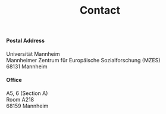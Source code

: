 ﻿---
layout: page
title: Contact
---

#### Postal Address
Universität Mannheim  <br />
Mannheimer Zentrum für Europäische Sozialforschung (MZES)  <br />
68131 Mannheim

#### Office
A5, 6 (Section A) <br />
Room A218 <br />
68159 Mannheim

